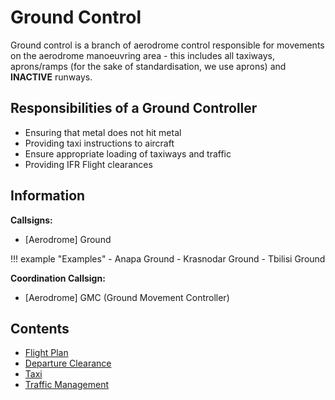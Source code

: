 # Ground Control

Ground control is a branch of aerodrome control responsible for movements on the aerodrome manoeuvring area - this includes all taxiways, aprons/ramps (for the sake of standardisation, we use aprons) and **INACTIVE** runways.

## Responsibilities of a Ground Controller

- Ensuring that metal does not hit metal
- Providing taxi instructions to aircraft
- Ensure appropriate loading of taxiways and traffic
- Providing IFR Flight clearances

## Information

**Callsigns:**

- [Aerodrome] Ground

!!! example "Examples"
	- Anapa Ground
	- Krasnodar Ground
	- Tbilisi Ground

**Coordination Callsign:**

- [Aerodrome] GMC (Ground Movement Controller)

## Contents

- [Flight Plan](./flight_plan.md)
- [Departure Clearance](./departure_clearance.md)
- [Taxi](./taxi.md)
- [Traffic Management](./traffic_management.md)
